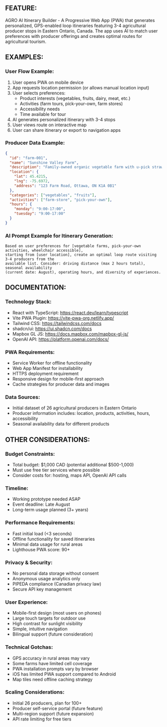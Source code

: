 ## FEATURE:

AGRO AI Itinerary Builder - A Progressive Web App (PWA) that generates personalized, GPS-enabled loop itineraries featuring 3-4 agricultural producer stops in Eastern Ontario, Canada. The app uses AI to match user preferences with producer offerings and creates optimal routes for agricultural tourism.

## EXAMPLES:

### User Flow Example:
1. User opens PWA on mobile device
2. App requests location permission (or allows manual location input)
3. User selects preferences:
   - Product interests (vegetables, fruits, dairy, meat, etc.)
   - Activities (farm tours, pick-your-own, farm stores)
   - Accessibility needs
   - Time available for tour
4. AI generates personalized itinerary with 3-4 stops
5. User views route on interactive map
6. User can share itinerary or export to navigation apps

### Producer Data Example:
```json
{
  "id": "farm-001",
  "name": "Sunshine Valley Farm",
  "description": "Family-owned organic vegetable farm with u-pick strawberries",
  "location": {
    "lat": 45.4215,
    "lng": -75.6972,
    "address": "123 Farm Road, Ottawa, ON K1A 0B1"
  },
  "categories": ["vegetables", "fruits"],
  "activities": ["farm-store", "pick-your-own"],
  "hours": {
    "monday": "9:00-17:00",
    "tuesday": "9:00-17:00"
  }
}
```

### AI Prompt Example for Itinerary Generation:
```
Based on user preferences for [vegetable farms, pick-your-own activities, wheelchair accessible], 
starting from [user location], create an optimal loop route visiting 3-4 producers from the 
available list. Consider: driving distance (max 2 hours total), seasonal availability 
(current date: August), operating hours, and diversity of experiences.
```

## DOCUMENTATION:

### Technology Stack:
- React with TypeScript: https://react.dev/learn/typescript
- Vite PWA Plugin: https://vite-pwa-org.netlify.app/
- Tailwind CSS: https://tailwindcss.com/docs
- shadcn/ui: https://ui.shadcn.com/docs
- Mapbox GL JS: https://docs.mapbox.com/mapbox-gl-js/
- OpenAI API: https://platform.openai.com/docs/

### PWA Requirements:
- Service Worker for offline functionality
- Web App Manifest for installability
- HTTPS deployment requirement
- Responsive design for mobile-first approach
- Cache strategies for producer data and images

### Data Sources:
- Initial dataset of 26 agricultural producers in Eastern Ontario
- Producer information includes: location, products, activities, hours, accessibility
- Seasonal availability data for different products

## OTHER CONSIDERATIONS:

### Budget Constraints:
- Total budget: $1,000 CAD (potential additional $500-1,000)
- Must use free tier services where possible
- Consider costs for: hosting, maps API, OpenAI API calls

### Timeline:
- Working prototype needed ASAP
- Event deadline: Late August
- Long-term usage planned (3+ years)

### Performance Requirements:
- Fast initial load (<3 seconds)
- Offline functionality for saved itineraries
- Minimal data usage for rural areas
- Lighthouse PWA score: 90+

### Privacy & Security:
- No personal data storage without consent
- Anonymous usage analytics only
- PIPEDA compliance (Canadian privacy law)
- Secure API key management

### User Experience:
- Mobile-first design (most users on phones)
- Large touch targets for outdoor use
- High contrast for sunlight visibility
- Simple, intuitive navigation
- Bilingual support (future consideration)

### Technical Gotchas:
- GPS accuracy in rural areas may vary
- Some farms have limited cell coverage
- PWA installation prompts vary by browser
- iOS has limited PWA support compared to Android
- Map tiles need offline caching strategy

### Scaling Considerations:
- Initial 26 producers, plan for 100+
- Producer self-service portal (future feature)
- Multi-region support (future expansion)
- API rate limiting for free tiers